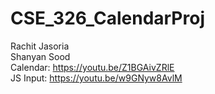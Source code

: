 # CSE_326_CalendarProj
Rachit Jasoria <br>
Shanyan Sood <br>
Calendar: https://youtu.be/Z1BGAivZRlE <br>
JS Input: https://youtu.be/w9GNyw8AvlM
